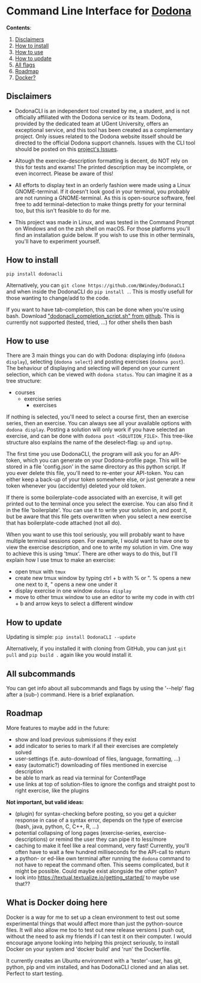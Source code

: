 # Command Line Interface for [Dodona](https://dodona.be)

**Contents**:
1) [Disclaimers](#disclaimers)
2) [How to install](#how-to-install)
3) [How to use](#how-to-use)
4) [How to update](#how-to-update)
5) [All flags](#all-subcommands)
6) [Roadmap](#roadmap)
7) [Docker?](#what-is-docker-doing-here)

## Disclaimers

- DodonaCLI is an independent tool created by me, a student, and is not officially affiliated with the Dodona service or its team. Dodona, provided by the dedicated team at UGent University, offers an exceptional service, and this tool has been created as a complementary project. Only issues related to the Dodona website itsself should be directed to the official Dodona support channels. Issues with the CLI tool should be posted on this [project's Issues](https://github.com/BWindey/DodonaCLI/issues).

- Altough the exercise-description formatting is decent, do NOT rely on this for tests and exams! The printed description may be incomplete, or even incorrect. Please be aware of this!


- All efforts to display text in an orderly fashion were made using a Linux GNOME-terminal. If it doesn't look good in your terminal, you probably are not running a GNOME-terminal. As this is open-source software, feel free to add terminal-detection to make things pretty for your terminal too, but this isn't feasible to do for me. 


- This project was made in Linux, and was tested in the Command Prompt on Windows and on the zsh shell on macOS. For those platforms you'll find an installation guide below. If you wish to use this in other terminals, you'll have to experiment yourself.



## How to install
`pip install dodonacli`

Alternatively, you can `git clone https://github.com/BWindey/DodonaCLI` and when inside the DodonaCLI do `pip install .`. This is mostly usefull for those wanting to change/add to the code.

If you want to have tab-completion, this can be done when you're using bash. Download ["dodonacli_completion_script.sh" from github](https://github.com/BWindey/DodonaCLI/blob/master/completion_script.sh). 
This is currently not supported (tested, tried, ...) for other shells then bash

## How to use
There are 3 main things you can do with Dodona: displaying info (`dodona display`), selecting (`dodona select`) and posting exercises (`dodona post`). The behaviour of displaying and selecting will depend on your current selection, which can be viewed with `dodona status`. You can imagine it as a tree structure:
- courses
  - exercise series
    - exercises

If nothing is selected, you'll need to select a course first, then an exercise series, then an exercise. You can always see all your available options with `dodona display`. Posting a solution will only work if you have selected an exercise, and can be done with `dodona post <SOLUTION_FILE>`.
This tree-like structure also explains the name of the deselect-flag: `up` and `uptop`. 

The first time you use DodonaCLI, the program will ask you for an API-token, which you can generate on your Dodona-profile page. This will be stored in a file 'config.json' in the same directory as this python script. If you ever delete this file, you'll need to re-enter your API-token. You can either keep a back-up of your token somewhere else, or just generate a new token whenever you (accidently) deleted your old token.

If there is some boilerplate-code associated with an exercise, it will get printed out to the terminal once you select the exercise. You can also find it in the file 'boilerplate'. You can use it to write your solution in, and post it, but be aware that this file gets overwritten when you select a new exercise that has boilerplate-code attached (not all do).

When you want to use this tool seriously, you will probably want to have multiple terminal sessions open. For example, I would want to have one to view the exercise description, and one to write my solution in vim. One way to achieve this is using 'tmux'. There are other ways to do this, but I'll explain how I use tmux to make an exercise:
- open tmux with `tmux`
- create new tmux window by typing ctrl + b with % or ". % opens a new one next to it, " opens a new one under it
- display exercise in one window `dodona display`
- move to other tmux window to use an editor to write my code in with ctrl + b and arrow keys to select a different window

## How to update
Updating is simple: 
`pip install DodonaCLI --update`

Alternatively, if you installed it with cloning from GitHub, you can just `git pull` and `pip build .` again like you would install it.

## All subcommands
You can get info about all subcommands and flags by using the '--help' flag after a (sub-) command. Here is a brief explanation.

## Roadmap
More features to maybe add in the future:
- show and load previous submissions if they exist
- add indicator to series to mark if all their exercises are completely solved
- user-settings (f.e. auto-download of files, language, formatting, ...)
- easy (automatic?) downloading of files mentioned in exercise description
- be able to mark as read via terminal for ContentPage
- use links at top of solution-files to ignore the configs and straight post to right exercise, like the plugins

**Not important, but valid ideas:**
- (plugin) for syntax-checking before posting, so you get a quicker response in case of a syntax error, depends on the type of exercise (bash, java, python, C, C++, R, ...)
- potential collapsing of long pages (exercise-series, exercise-descriptions) or remind the user they can pipe it to less/more
- caching to make it feel like a real command, very fast! Currently, you'll often have to wait a few hundred milliseconds for the API-call to return
- a python- or ed-like own terminal after running the `dodona` command to not have to repeat the command often. This seems complicated, but it might be possible. Could maybe exist alongside the other option?
- look into https://textual.textualize.io/getting_started/ to maybe use that??

## What is Docker doing here
Docker is a way for me to set up a clean environment to test out some experimental things that would affect more than just the python-source files. It will also allow me too to test out new release versions I push out, without the need to ask my friends if I can test it on their computer. 
I would encourage anyone looking into helping this project seriously, to install Docker on your system and 'docker build' and 'run' the Dockerfile.

It currently creates an Ubuntu environment with a 'tester'-user, has git, python, pip and vim installed, and has DodonaCLI cloned and an alias set. Perfect to start testing.
